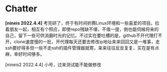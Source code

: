 # Chatter

**[nineis 2022.4.4]**
考完研了，终于有时间折腾Linux环境和一些喜爱的项目。拉着朋友一起，相互有个照应，即使repo残缺不堪，不值一提，倒也能伺候将来的自己，留下一些可供消磨时光的记忆。不过实在要吐槽的是，github不开代理打不开，clone速度慢的一批，开代理每天还要去修改ip地址来来回回又是一堆事，走ssh要好得多但一些不走ssh的插件管理器就寄，来来往往反反复复，实在是有点麻，幸好时间够多。

[nineis2 2022.4.4]
小号，过来测试能不能做修改
